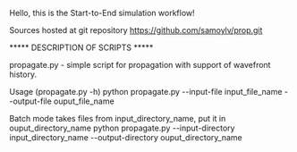 Hello, this is the Start-to-End simulation workflow!

Sources hosted at git repository https://github.com/samoylv/prop.git

***** DESCRIPTION OF SCRIPTS *****

propagate.py - simple script for propagation with support of wavefront history.

Usage (propagate.py -h) 
python propagate.py --input-file input_file_name --output-file ouput_file_name


Batch mode takes files from input_directory_name, put it in ouput_directory_name
python propagate.py --input-directory input_directory_name --output-directory ouput_directory_name

